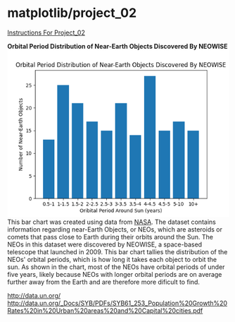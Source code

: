 # matplotlib/project_02

[Instructions For Project_02](https://github.com/mikeizbicki/cmc-csci040/tree/2022fall/project_02)

**Orbital Period Distribution of Near-Earth Objects Discovered By NEOWISE**
![This is my bar chart.](jsonfig.png)
This bar chart was created using data from [NASA](https://data.nasa.gov/resource/2vr3-k9wn.json). The dataset contains information regarding near-Earth Objects, or NEOs, which are asteroids or comets that pass close to Earth during their orbits around the Sun. The NEOs in this dataset were discovered by NEOWISE, a space-based telescope that launched in 2009. This bar chart tallies the distribution of the NEOs' orbital periods, which is how long it takes each object to orbit the sun. As shown in the chart, most of the NEOs have orbital periods of under five years, likely because NEOs with longer orbital periods are on average further away from the Earth and are therefore more dificult to find.

http://data.un.org/
http://data.un.org/_Docs/SYB/PDFs/SYB61_253_Population%20Growth%20Rates%20in%20Urban%20areas%20and%20Capital%20cities.pdf